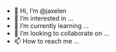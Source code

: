 - 👋 Hi, I’m @jaxelen
- 👀 I’m interested in ...
- 🌱 I’m currently learning ...
- 💞️ I’m looking to collaborate on ...
- 📫 How to reach me ...

<!---
jaxelen/jaxelen is a ✨ special ✨ repository because its `README.md` (this file) appears on your GitHub profile.
You can click the Preview link to take a look at your changes.
--->
